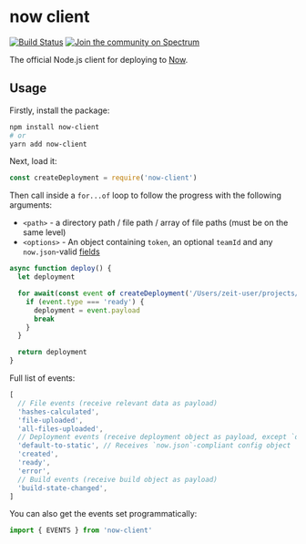 # now client


[![Build Status](https://travis-ci.org/zeit/now-client.svg?branch=master)](https://travis-ci.org/zeit/now-client) [![Join the community on Spectrum](https://withspectrum.github.io/badge/badge.svg)](https://spectrum.chat/zeit)

The official Node.js client for deploying to [Now](https://zeit.co/now).

## Usage

Firstly, install the package:

```bash
npm install now-client
# or
yarn add now-client
```

Next, load it:

```js
const createDeployment = require('now-client')
```

Then call inside a `for...of` loop to follow the progress with the following arguments:

- `<path>` - a directory path / file path / array of file paths (must be on the same level)
- `<options>` - An object containing `token`, an optional `teamId` and any `now.json`-valid [fields](https://zeit.co/docs/api#endpoints/deployments/create-a-new-deployment)

```js
async function deploy() {
  let deployment

  for await(const event of createDeployment('/Users/zeit-user/projects/front', { token: process.env.TOKEN })) {
    if (event.type === 'ready') {
      deployment = event.payload
      break
    }
  }

  return deployment
}
```

Full list of events:

```js
[
  // File events (receive relevant data as payload)
  'hashes-calculated',
  'file-uploaded',
  'all-files-uploaded',
  // Deployment events (receive deployment object as payload, except `default-to-static`)
  'default-to-static', // Receives `now.json`-compliant config object
  'created',
  'ready',
  'error',
  // Build events (receive build object as payload)
  'build-state-changed',
]
```

You can also get the events set programmatically:

```js
import { EVENTS } from 'now-client'
```


